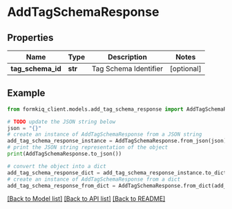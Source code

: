 # AddTagSchemaResponse


## Properties

Name | Type | Description | Notes
------------ | ------------- | ------------- | -------------
**tag_schema_id** | **str** | Tag Schema Identifier | [optional] 

## Example

```python
from formkiq_client.models.add_tag_schema_response import AddTagSchemaResponse

# TODO update the JSON string below
json = "{}"
# create an instance of AddTagSchemaResponse from a JSON string
add_tag_schema_response_instance = AddTagSchemaResponse.from_json(json)
# print the JSON string representation of the object
print(AddTagSchemaResponse.to_json())

# convert the object into a dict
add_tag_schema_response_dict = add_tag_schema_response_instance.to_dict()
# create an instance of AddTagSchemaResponse from a dict
add_tag_schema_response_from_dict = AddTagSchemaResponse.from_dict(add_tag_schema_response_dict)
```
[[Back to Model list]](../README.md#documentation-for-models) [[Back to API list]](../README.md#documentation-for-api-endpoints) [[Back to README]](../README.md)


